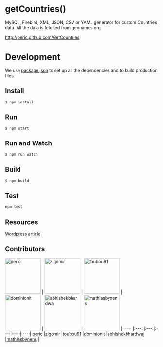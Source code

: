 getCountries()
============

MySQL, Firebird, XML, JSON, CSV or YAML generator for custom Countries data. All the data is fetched from geonames.org

http://peric.github.com/GetCountries

# Development

We use [package.json](https://docs.npmjs.com/files/package.json) to set up all the dependencies and to build production files.

## Install

```
$ npm install
```

## Run

```
$ npm start
```

## Run and Watch

```
$ npm run watch
```

## Build

```
$ npm build
```

## Test

```sh
npm test
```

## Resources

[Wordpress article](https://echobehind.wordpress.com/2012/09/23/world-countries-database-table-for-mysql/)

## Contributors

[<img alt="peric" src="https://avatars0.githubusercontent.com/u/1193864?v=4&s=117" width="117">](https://github.com/peric) |
[<img alt="zigomir" src="https://avatars0.githubusercontent.com/u/957321?v=4&s=117" width="117">](https://github.com/zigomir) |
[<img alt="toubou91" src="https://avatars1.githubusercontent.com/u/5684688?v=4&u117" width="117">](https://github.com/toubou91) |
[<img alt="dominionit" src="https://avatars3.githubusercontent.com/u/2602507?v=4&s=117" width="117">](https://github.com/dominionit) |
[<img alt="abhishekbhardwaj" src="https://avatars0.githubusercontent.com/u/1156779?v=4&s=117" width="117">](https://github.com/abhishekbhardwaj) |
[<img alt="mathiasbynens" src="https://avatars0.githubusercontent.com/u/81942?v=4&s=117" width="117">](https://github.com/mathiasbynens) |
:---: |:---: |:---:|:---:|:---:|:---:|
[peric](https://github.com/peric) |[zigomir](https://github.com/zigomir) |[toubou91](https://github.com/toubou91) |[dominionit](https://github.com/dominionit) |[abhishekbhardwaj](https://github.com/abhishekbhardwaj) |[mathiasbynens](https://github.com/mathiasbynens) |
